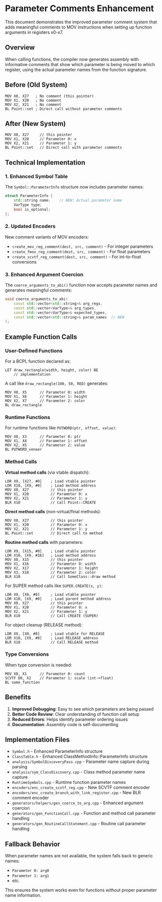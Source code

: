 # Parameter Comments Enhancement

This document demonstrates the improved parameter comment system that adds meaningful comments to MOV instructions when setting up function arguments in registers x0-x7.

## Overview

When calling functions, the compiler now generates assembly with informative comments that show which parameter is being moved to which register, using the actual parameter names from the function signature.

## Before (Old System)

```assembly
MOV X0, X27   ; No comment (this pointer)
MOV X1, X20   ; No comment
MOV X2, X21   ; No comment
BL Point::set ; Direct call without parameter comments
```

## After (New System)

```assembly
MOV X0, X27     // this pointer
MOV X1, X20     // Parameter 0: x
MOV X2, X21     // Parameter 1: y
BL Point::set   // Direct call with parameter comments
```

## Technical Implementation

### 1. Enhanced Symbol Table

The `Symbol::ParameterInfo` structure now includes parameter names:

```cpp
struct ParameterInfo {
    std::string name;    // NEW: Actual parameter name
    VarType type;
    bool is_optional;
};
```

### 2. Updated Encoders

New comment variants of MOV encoders:
- `create_mov_reg_comment(dest, src, comment)` - For integer parameters
- `create_fmov_reg_comment(dest, src, comment)` - For float parameters  
- `create_scvtf_reg_comment(dest, src, comment)` - For int-to-float conversions

### 3. Enhanced Argument Coercion

The `coerce_arguments_to_abi()` function now accepts parameter names and generates meaningful comments:

```cpp
void coerce_arguments_to_abi(
    const std::vector<std::string>& arg_regs,
    const std::vector<VarType>& arg_types,
    const std::vector<VarType>& expected_types,
    const std::vector<std::string>& param_names  // NEW
);
```

## Example Function Calls

### User-Defined Functions

For a BCPL function declared as:
```bcpl
LET draw_rectangle(width, height, color) BE
    // implementation
```

A call like `draw_rectangle(100, 50, RED)` generates:
```assembly
MOV X0, X5      // Parameter 0: width
MOV X1, X6      // Parameter 1: height  
MOV X2, X7      // Parameter 2: color
BL draw_rectangle
```

### Runtime Functions

For runtime functions like `PUTWORD(ptr, offset, value)`:
```assembly
MOV X0, X3      // Parameter 0: ptr
MOV X1, X4      // Parameter 1: offset
MOV X2, X5      // Parameter 2: value
BL PUTWORD_veneer
```

### Method Calls

**Virtual method calls** (via vtable dispatch):
```assembly
LDR X9, [X27, #0]    ; Load vtable pointer
LDR X10, [X9, #0]    ; Load method address  
MOV X0, X27          // this pointer
MOV X1, X20          // Parameter 0: x
MOV X2, X21          // Parameter 1: y
BLR X10              // Call Point::CREATE
```

**Direct method calls** (non-virtual/final methods):
```assembly
MOV X0, X27          // this pointer
MOV X1, X20          // Parameter 0: x
MOV X2, X21          // Parameter 1: y
BL Point::set        // Direct call to method
```

**Routine method calls** with parameters:
```assembly
LDR X9, [X15, #0]    ; Load vtable pointer
LDR X10, [X9, #16]   ; Load method address
MOV X0, X15          // this pointer
MOV X1, X16          // Parameter 0: width
MOV X2, X17          // Parameter 1: height
MOV X3, X18          // Parameter 2: color
BLR X10              // Call SomeClass::draw method
```

For SUPER method calls like `SUPER.CREATE(x, y)`:
```assembly
LDR X9, [X0, #0]     ; Load vtable pointer
LDR X10, [X9, #0]    ; Load parent method address
MOV X0, X27          // this pointer
MOV X1, X20          // Parameter 0: x
MOV X2, X21          // Parameter 1: y
BLR X10              // Call CREATE (SUPER)
```

For object cleanup (RELEASE method):
```assembly
LDR X9, [X0, #0]     ; Load vtable for RELEASE
LDR X10, [X9, #8]    ; Load RELEASE address
BLR X10              // Call RELEASE method
```

### Type Conversions

When type conversion is needed:
```assembly
MOV X0, X1      // Parameter 0: count
SCVTF D0, X2    // Parameter 1: scale (int->float)
BL some_function
```

## Benefits

1. **Improved Debugging**: Easy to see which parameters are being passed
2. **Better Code Review**: Clear understanding of function call setup
3. **Reduced Errors**: Helps identify parameter ordering issues
4. **Documentation**: Assembly code is self-documenting

## Implementation Files

- `Symbol.h` - Enhanced ParameterInfo structure
- `ClassTable.h` - Enhanced ClassMethodInfo::ParameterInfo structure
- `analysis/SymbolDiscoveryPass.cpp` - Parameter name capture during parsing
- `analysis/sym_ClassDiscovery.cpp` - Class method parameter name capture
- `RuntimeSymbols.cpp` - Runtime function parameter names
- `encoders/enc_create_scvtf_reg.cpp` - New SCVTF comment encoder
- `encoders/enc_create_branch_with_link_register.cpp` - New BLR comment encoder
- `generators/helpers/gen_coerce_to_arg.cpp` - Enhanced argument coercion
- `generators/gen_FunctionCall.cpp` - Function and method call parameter handling
- `generators/gen_RoutineCallStatement.cpp` - Routine call parameter handling

## Fallback Behavior

When parameter names are not available, the system falls back to generic names:
- `Parameter 0: arg0`
- `Parameter 1: arg1`
- etc.

This ensures the system works even for functions without proper parameter name information.